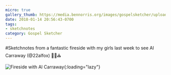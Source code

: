 ```yaml
---
micro: true
gallery_thumb: https://media.bennorris.org/images/gospelsketcher/uploads/2018/749188f307.jpg
date: 2018-01-14 20:56:43-0700
tags:
- sketchnotes
category: Gospel Sketcher
---
```


#Sketchnotes from a fantastic fireside with my girls last week to see Al Carraway (@22alfox) ✍🏼⛪️

![Fireside with Al Carraway](https://media.bennorris.org/images/gospelsketcher/uploads/2018/749188f307.jpg){:loading="lazy"}